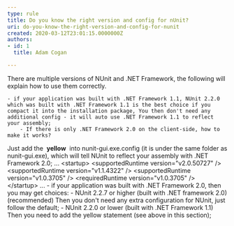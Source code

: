 ```yaml
---
type: rule
title: Do you know the right version and config for nUnit?
uri: do-you-know-the-right-version-and-config-for-nunit
created: 2020-03-12T23:01:15.0000000Z
authors:
- id: 1
  title: Adam Cogan

---
```


There are multiple versions of NUnit and .NET Framework, the following will explain how to use them correctly.
 
    - if your application was built with .NET Framework 1.1, NUnit 2.2.0 which was built with .NET Framework 1.1 is the best choice if you compact it into the installation package, You then don't need any additional config - it will auto use .NET Framework 1.1 to reflect your assembly;
        - If there is only .NET Framework 2.0 on the client-side, how to make it works?
Just add the  **yellow**  into nunit-gui.exe.config (it is under the same folder as nunit-gui.exe), which will tell NUnit to reflect your assembly with .NET Framework 2.0;
            ...
&lt;startup&gt;
&lt;supportedRuntime version="v2.0.50727" /&gt;
&lt;supportedRuntime version="v1.1.4322" /&gt;
&lt;supportedRuntime version="v1.0.3705" /&gt;
&lt;requiredRuntime version="v1.0.3705" /&gt;
&lt;/startup&gt;
...
    - if your application was built with .NET Framework 2.0, then you may get choices:
        - NUnit 2.2.7 or higher (built with .NET framework 2.0) (recommended)
Then you don't need any extra configuration for NUnit, just follow the default;
        - NUnit 2.2.0 or lower (built with .NET Framework 1.1)
Then you need to add the yellow statement (see above in this section);
